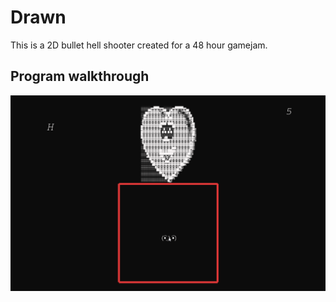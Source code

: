 # Drawn
This is a 2D bullet hell shooter created for a 48 hour gamejam.

## Program walkthrough

<img src='https://github.com/thorn-t/Drawn/blob/main/walkthrough.gif' title='Video Walkthrough' width='' alt='Video Walkthrough' />
